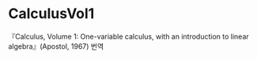 # CalculusVol1
『Calculus, Volume 1: One-variable calculus, with an introduction to linear algebra』(Apostol, 1967) 번역
